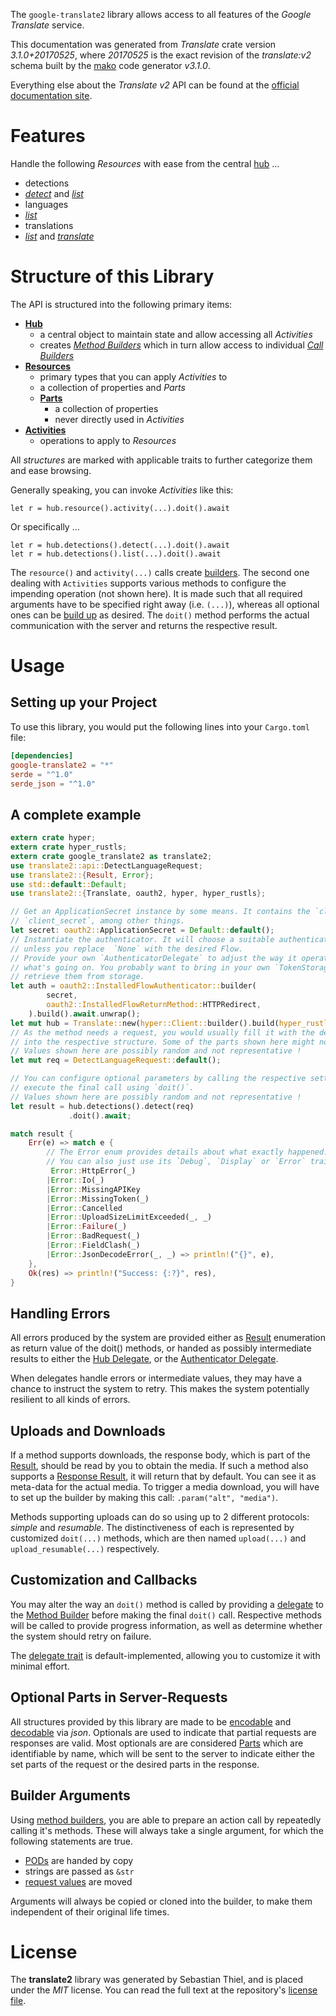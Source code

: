 <!---
DO NOT EDIT !
This file was generated automatically from 'src/mako/api/README.md.mako'
DO NOT EDIT !
-->
The `google-translate2` library allows access to all features of the *Google Translate* service.

This documentation was generated from *Translate* crate version *3.1.0+20170525*, where *20170525* is the exact revision of the *translate:v2* schema built by the [mako](http://www.makotemplates.org/) code generator *v3.1.0*.

Everything else about the *Translate* *v2* API can be found at the
[official documentation site](https://code.google.com/apis/language/translate/v2/getting_started.html).
# Features

Handle the following *Resources* with ease from the central [hub](https://docs.rs/google-translate2/3.1.0+20170525/google_translate2/Translate) ... 

* detections
 * [*detect*](https://docs.rs/google-translate2/3.1.0+20170525/google_translate2/api::DetectionDetectCall) and [*list*](https://docs.rs/google-translate2/3.1.0+20170525/google_translate2/api::DetectionListCall)
* languages
 * [*list*](https://docs.rs/google-translate2/3.1.0+20170525/google_translate2/api::LanguageListCall)
* translations
 * [*list*](https://docs.rs/google-translate2/3.1.0+20170525/google_translate2/api::TranslationListCall) and [*translate*](https://docs.rs/google-translate2/3.1.0+20170525/google_translate2/api::TranslationTranslateCall)




# Structure of this Library

The API is structured into the following primary items:

* **[Hub](https://docs.rs/google-translate2/3.1.0+20170525/google_translate2/Translate)**
    * a central object to maintain state and allow accessing all *Activities*
    * creates [*Method Builders*](https://docs.rs/google-translate2/3.1.0+20170525/google_translate2/client::MethodsBuilder) which in turn
      allow access to individual [*Call Builders*](https://docs.rs/google-translate2/3.1.0+20170525/google_translate2/client::CallBuilder)
* **[Resources](https://docs.rs/google-translate2/3.1.0+20170525/google_translate2/client::Resource)**
    * primary types that you can apply *Activities* to
    * a collection of properties and *Parts*
    * **[Parts](https://docs.rs/google-translate2/3.1.0+20170525/google_translate2/client::Part)**
        * a collection of properties
        * never directly used in *Activities*
* **[Activities](https://docs.rs/google-translate2/3.1.0+20170525/google_translate2/client::CallBuilder)**
    * operations to apply to *Resources*

All *structures* are marked with applicable traits to further categorize them and ease browsing.

Generally speaking, you can invoke *Activities* like this:

```Rust,ignore
let r = hub.resource().activity(...).doit().await
```

Or specifically ...

```ignore
let r = hub.detections().detect(...).doit().await
let r = hub.detections().list(...).doit().await
```

The `resource()` and `activity(...)` calls create [builders][builder-pattern]. The second one dealing with `Activities` 
supports various methods to configure the impending operation (not shown here). It is made such that all required arguments have to be 
specified right away (i.e. `(...)`), whereas all optional ones can be [build up][builder-pattern] as desired.
The `doit()` method performs the actual communication with the server and returns the respective result.

# Usage

## Setting up your Project

To use this library, you would put the following lines into your `Cargo.toml` file:

```toml
[dependencies]
google-translate2 = "*"
serde = "^1.0"
serde_json = "^1.0"
```

## A complete example

```Rust
extern crate hyper;
extern crate hyper_rustls;
extern crate google_translate2 as translate2;
use translate2::api::DetectLanguageRequest;
use translate2::{Result, Error};
use std::default::Default;
use translate2::{Translate, oauth2, hyper, hyper_rustls};

// Get an ApplicationSecret instance by some means. It contains the `client_id` and 
// `client_secret`, among other things.
let secret: oauth2::ApplicationSecret = Default::default();
// Instantiate the authenticator. It will choose a suitable authentication flow for you, 
// unless you replace  `None` with the desired Flow.
// Provide your own `AuthenticatorDelegate` to adjust the way it operates and get feedback about 
// what's going on. You probably want to bring in your own `TokenStorage` to persist tokens and
// retrieve them from storage.
let auth = oauth2::InstalledFlowAuthenticator::builder(
        secret,
        oauth2::InstalledFlowReturnMethod::HTTPRedirect,
    ).build().await.unwrap();
let mut hub = Translate::new(hyper::Client::builder().build(hyper_rustls::HttpsConnector::with_native_roots().https_or_http().enable_http1().enable_http2().build()), auth);
// As the method needs a request, you would usually fill it with the desired information
// into the respective structure. Some of the parts shown here might not be applicable !
// Values shown here are possibly random and not representative !
let mut req = DetectLanguageRequest::default();

// You can configure optional parameters by calling the respective setters at will, and
// execute the final call using `doit()`.
// Values shown here are possibly random and not representative !
let result = hub.detections().detect(req)
             .doit().await;

match result {
    Err(e) => match e {
        // The Error enum provides details about what exactly happened.
        // You can also just use its `Debug`, `Display` or `Error` traits
         Error::HttpError(_)
        |Error::Io(_)
        |Error::MissingAPIKey
        |Error::MissingToken(_)
        |Error::Cancelled
        |Error::UploadSizeLimitExceeded(_, _)
        |Error::Failure(_)
        |Error::BadRequest(_)
        |Error::FieldClash(_)
        |Error::JsonDecodeError(_, _) => println!("{}", e),
    },
    Ok(res) => println!("Success: {:?}", res),
}

```
## Handling Errors

All errors produced by the system are provided either as [Result](https://docs.rs/google-translate2/3.1.0+20170525/google_translate2/client::Result) enumeration as return value of
the doit() methods, or handed as possibly intermediate results to either the 
[Hub Delegate](https://docs.rs/google-translate2/3.1.0+20170525/google_translate2/client::Delegate), or the [Authenticator Delegate](https://docs.rs/yup-oauth2/*/yup_oauth2/trait.AuthenticatorDelegate.html).

When delegates handle errors or intermediate values, they may have a chance to instruct the system to retry. This 
makes the system potentially resilient to all kinds of errors.

## Uploads and Downloads
If a method supports downloads, the response body, which is part of the [Result](https://docs.rs/google-translate2/3.1.0+20170525/google_translate2/client::Result), should be
read by you to obtain the media.
If such a method also supports a [Response Result](https://docs.rs/google-translate2/3.1.0+20170525/google_translate2/client::ResponseResult), it will return that by default.
You can see it as meta-data for the actual media. To trigger a media download, you will have to set up the builder by making
this call: `.param("alt", "media")`.

Methods supporting uploads can do so using up to 2 different protocols: 
*simple* and *resumable*. The distinctiveness of each is represented by customized 
`doit(...)` methods, which are then named `upload(...)` and `upload_resumable(...)` respectively.

## Customization and Callbacks

You may alter the way an `doit()` method is called by providing a [delegate](https://docs.rs/google-translate2/3.1.0+20170525/google_translate2/client::Delegate) to the 
[Method Builder](https://docs.rs/google-translate2/3.1.0+20170525/google_translate2/client::CallBuilder) before making the final `doit()` call. 
Respective methods will be called to provide progress information, as well as determine whether the system should 
retry on failure.

The [delegate trait](https://docs.rs/google-translate2/3.1.0+20170525/google_translate2/client::Delegate) is default-implemented, allowing you to customize it with minimal effort.

## Optional Parts in Server-Requests

All structures provided by this library are made to be [encodable](https://docs.rs/google-translate2/3.1.0+20170525/google_translate2/client::RequestValue) and 
[decodable](https://docs.rs/google-translate2/3.1.0+20170525/google_translate2/client::ResponseResult) via *json*. Optionals are used to indicate that partial requests are responses 
are valid.
Most optionals are are considered [Parts](https://docs.rs/google-translate2/3.1.0+20170525/google_translate2/client::Part) which are identifiable by name, which will be sent to 
the server to indicate either the set parts of the request or the desired parts in the response.

## Builder Arguments

Using [method builders](https://docs.rs/google-translate2/3.1.0+20170525/google_translate2/client::CallBuilder), you are able to prepare an action call by repeatedly calling it's methods.
These will always take a single argument, for which the following statements are true.

* [PODs][wiki-pod] are handed by copy
* strings are passed as `&str`
* [request values](https://docs.rs/google-translate2/3.1.0+20170525/google_translate2/client::RequestValue) are moved

Arguments will always be copied or cloned into the builder, to make them independent of their original life times.

[wiki-pod]: http://en.wikipedia.org/wiki/Plain_old_data_structure
[builder-pattern]: http://en.wikipedia.org/wiki/Builder_pattern
[google-go-api]: https://github.com/google/google-api-go-client

# License
The **translate2** library was generated by Sebastian Thiel, and is placed 
under the *MIT* license.
You can read the full text at the repository's [license file][repo-license].

[repo-license]: https://github.com/Byron/google-apis-rsblob/main/LICENSE.md
